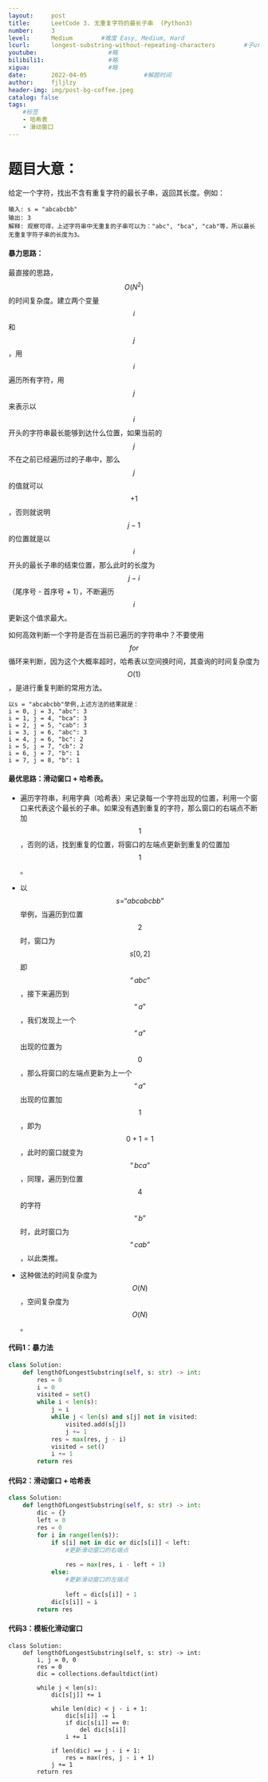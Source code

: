 ```yaml
---
layout:     post
title:      LeetCode 3. 无重复字符的最长子串  (Python3)  
number:     3               
level:      Medium        #难度 Easy, Medium, Hard
lcurl:      longest-substring-without-repeating-characters        #子url
youtube:                    #略
bilibili1:                  #略
xigua:                      #略
date:       2022-04-05                #解题时间
author:     fjljlzy
header-img: img/post-bg-coffee.jpeg
catalog: false
tags: 
    #标签 
    - 哈希表
    - 滑动窗口
---
```

# 题目大意：
给定一个字符，找出不含有重复字符的最长子串，返回其长度。例如：
```
输入: s = "abcabcbb"
输出: 3 
解释: 观察可得，上述字符串中无重复的子串可以为："abc", "bca", "cab"等，所以最长无重复字符子串的长度为3。
```
#### 暴力思路：
最直接的思路，$$O(N^2) $$的时间复杂度。建立两个变量 $$i$$ 和 $$j$$，用 $$i$$ 遍历所有字符，用 $$j$$ 来表示以 $$i$$ 开头的字符串最长能够到达什么位置，如果当前的 $$j$$ 不在之前已经遍历过的子串中，那么 $$j$$ 的值就可以 $$+1$$，否则就说明 $$j - 1$$ 的位置就是以 $$i$$ 开头的最长子串的结束位置，那么此时的长度为 $$j - i$$（尾序号 - 首序号 + 1），不断遍历 $$i$$ 更新这个值求最大。

如何高效判断一个字符是否在当前已遍历的字符串中？不要使用 $$for$$ 循环来判断，因为这个大概率超时，哈希表以空间换时间，其查询的时间复杂度为$$O(1)$$，是进行重复判断的常用方法。

```
以s = "abcabcbb"举例,上述方法的结果就是：
i = 0, j = 3, "abc": 3
i = 1, j = 4, "bca": 3
i = 2, j = 5, "cab": 3
i = 3, j = 6, "abc": 3
i = 4, j = 6, "bc": 2
i = 5, j = 7, "cb": 2
i = 6, j = 7, "b": 1
i = 7, j = 8, "b": 1
```
#### 最优思路：滑动窗口 + 哈希表。
- 遍历字符串，利用字典（哈希表）来记录每一个字符出现的位置，利用一个窗口来代表这个最长的子串。如果没有遇到重复的字符，那么窗口的右端点不断加 $$1$$，否则的话，找到重复的位置，将窗口的左端点更新到重复的位置加 $$1$$。

- 以 $$s = “abcabcbb” $$ 举例，当遍历到位置 $$2$$ 时，窗口为 $$s[0,2]$$ 即 $$“abc”$$，接下来遍历到 $$“a”$$，我们发现上一个 $$“a”$$ 出现的位置为 $$0$$，那么将窗口的左端点更新为上一个 $$“a”$$ 出现的位置加 $$1$$，即为 $$0+1=1$$，此时的窗口就变为 $$“bca”$$，同理，遍历到位置 $$4$$ 的字符 $$“b”$$ 时，此时窗口为 $$“cab”$$，以此类推。
- 这种做法的时间复杂度为$$O(N)$$，空间复杂度为$$O(N)$$。


#### 代码1：暴力法
```python
class Solution:
    def lengthOfLongestSubstring(self, s: str) -> int:
        res = 0
        i = 0
        visited = set()
        while i < len(s):
            j = i
            while j < len(s) and s[j] not in visited:
                visited.add(s[j])
                j += 1
            res = max(res, j - i)
            visited = set()
            i += 1
        return res
```
#### 代码2：滑动窗口 + 哈希表
```python
class Solution:
    def lengthOfLongestSubstring(self, s: str) -> int:
        dic = {}
        left = 0
        res = 0
        for i in range(len(s)):
            if s[i] not in dic or dic[s[i]] < left:
                #更新滑动窗口的右端点
                
                res = max(res, i - left + 1)
            else:
                #更新滑动窗口的左端点
                
                left = dic[s[i]] + 1
            dic[s[i]] = i
        return res
```

#### 代码3：模板化滑动窗口
```python3
class Solution:
    def lengthOfLongestSubstring(self, s: str) -> int:
        i, j = 0, 0
        res = 0
        dic = collections.defaultdict(int)
        
        while j < len(s):
            dic[s[j]] += 1

            while len(dic) < j - i + 1:
                dic[s[i]] -= 1
                if dic[s[i]] == 0:
                    del dic[s[i]]
                i += 1

            if len(dic) == j - i + 1:
                res = max(res, j - i + 1)
            j += 1
        return res
```